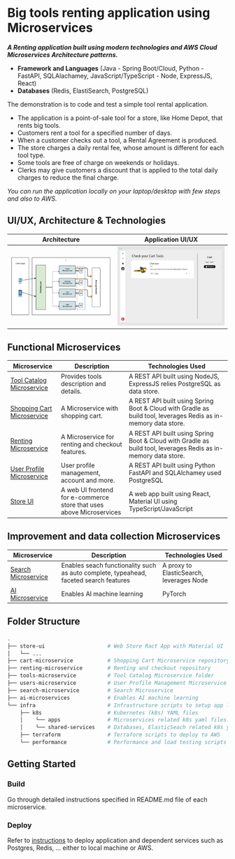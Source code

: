 # Big tools renting application using Microservices
**_A Renting application built using modern technologies and  AWS Cloud Microservices Architecture patterns._**
- **Framework and Languages** (Java - Spring Boot/Cloud, Python - FastAPI, SQLAlachamey, JavaScript/TypeScript - Node, ExpressJS, React)
- **Databases** (Redis, ElastiSearch, PostgreSQL)

The demonstration is to code and test a simple tool rental application.
- The application is a point-of-sale tool for a store, like Home Depot, that rents big tools.
- Customers rent a tool for a specified number of days.
- When a customer checks out a tool, a Rental Agreement is produced.
- The store charges a daily rental fee, whose amount is different for each tool type.
- Some tools are free of charge on weekends or holidays.
- Clerks may give customers a discount that is applied to the total daily charges to reduce the final
charge.

_You can run the application locally on your laptop/desktop with few steps and also to AWS._

## UI/UX, Architecture & Technologies

Architecture         |  Application UI/UX
:-------------------------:|:-------------------------:
<img src="architecture.png" alt="Architecture"> | <img src="app-showcase.png" alt="Application UI"> 

## Functional Microservices
| Microservice                                              | Description                                                          | Technologies Used                                                                                              |
|-----------------------------------------------------------|----------------------------------------------------------------------|----------------------------------------------------------------------------------------------------------------|
| [Tool Catalog Microservice](tools-microservice/README.md) | Provides tools description and details.                              | A REST API built using NodeJS, ExpressJS relies PostgreSQL as  data store.                                     | 
| [Shopping Cart Microservice](cart-microservice/README.md) | A Microservice with shopping cart.                                   | A REST API built using Spring Boot & Cloud with Gradle as build tool, leverages Redis as in-memory data store. |
| [Renting Microservice](renting-microservice/README.md)    | A Microservice for renting and checkout features.                    | A REST API built using Spring Boot & Cloud with Gradle as build tool, leverages Redis as in-memory data store. |
| [User Profile Microservice](users-microservice/README.md) | User profile management, account and more.                           | A REST API built using Python FastAPI and SQLAlchamey used PostgreSQL                                          |
| [Store UI](store-ui/README.md)                            | A web UI frontend for e-commerce store that uses above Microservices | A web app built using React, Material UI using TypeScript/JavaScript                                           |

## Improvement and data collection Microservices
| Microservice                                         | Description                                                                           | Technologies Used                     |
|------------------------------------------------------|---------------------------------------------------------------------------------------|---------------------------------------|
| [Search Microservice](search-microservice/README.md) | Enables seach functionality such as auto complete, typeahead, faceted search features | A proxy to ElasticSearch, leverages Node |
| [AI Microservice](ai-microservice/README.md)     | Enables AI machine learning                                                           | PyTorch                                  |

## Folder Structure
```bash
.
├── store-ui                    # Web Store Ract App with Material UI
│   └── ...
├── cart-microservice           # Shopping Cart Microservice repository
├── renting-microservice        # Renting and checkout repository
├── tools-microservice          # Tool Catalog Microservice folder
├── users-microservice          # User Profile Management Microservice
├── search-microservice         # Search Microservice
├── ai-microservices            # Enables AI machine learning
└── infra                       # Infrastructure scripts to setup app locally & cloud
    ├── k8s                     # Kubernetes (k8s) YAML files
    │    └── apps               # Microservices related k8s yaml files.
    │    └── shared-services    # Databases, ElasticSeach related k8s yaml files.
    ├── terraform               # Terraform scripts to deploy to AWS
    └── performance             # Performance and load testing scripts
```

## Getting Started

### Build
Go through detailed instructions specified in README.md file of each microservice.

### Deploy
Refer to [instructions](infra/README.md) to deploy application and dependent services such as Postgres, Redis, ... either to local machine or AWS.
